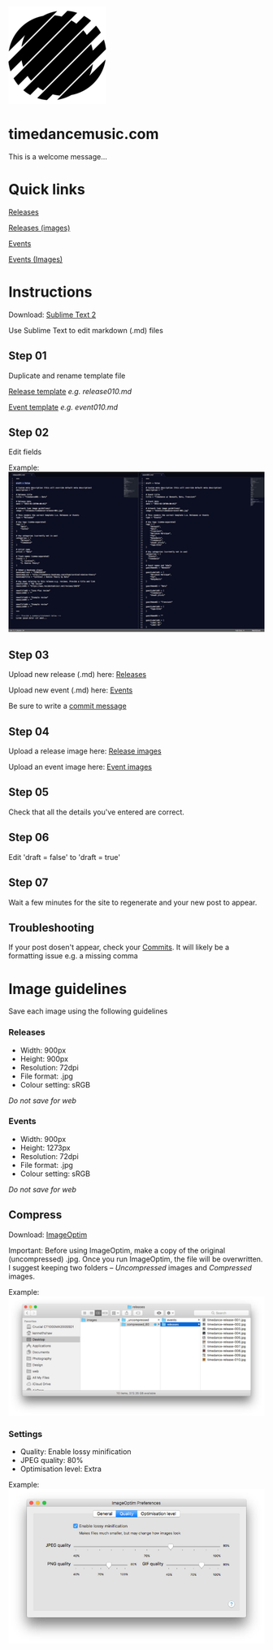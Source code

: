 ![alt text](https://github.com/thisissoon/timedance/blob/master/static/images/android-chrome-192x192.png "Timedance logo")

# timedancemusic.com

This is a welcome message...

# Quick links

[Releases](https://github.com/thisissoon/timedance/tree/master/content/releases "Add new release")

[Releases (images)](https://github.com/thisissoon/timedance/tree/master/static/images/releases "Add release image")

[Events](https://github.com/thisissoon/timedance/tree/master/content/events "Add new event")

[Events (Images)](https://github.com/thisissoon/timedance/tree/master/static/images/events "Add event image")

# Instructions

Download: [Sublime Text 2](http://www.sublimetext.com/2 "Sublime Text 2")

Use Sublime Text to edit markdown (.md) files

## Step 01
Duplicate and rename template file

[Release template](https://github.com/thisissoon/timedance/blob/master/content/events/release-template.md "Add new release")
*e.g. release010.md*

[Event template](https://github.com/thisissoon/timedance/blob/master/content/events/event-template.md "Add new event")
*e.g. event010.md*

## Step 02

Edit fields

Example: 
![Image folders](https://github.com/thisissoon/timedance/blob/master/static/images/instructions/markdown-example.jpg "Markdown examples")

## Step 03

Upload new release (.md) here: [Releases](https://github.com/thisissoon/timedance/tree/master/content/releases "Add new release")

Upload new event (.md) here: [Events](https://github.com/thisissoon/timedance/tree/master/content/events "Add new event")

Be sure to write a [commit message](https://github.com/erlang/otp/wiki/Writing-good-commit-messages "Writing good commit messages")

## Step 04

Upload a release image here: [Release images](https://github.com/thisissoon/timedance/tree/master/static/images/releases "Add release image")

Upload an event image here: [Event images](https://github.com/thisissoon/timedance/tree/master/static/images/events "Add event image")

## Step 05

Check that all the details you've entered are correct.

## Step 06

Edit 'draft = false' to 'draft = true'

## Step 07

Wait a few minutes for the site to regenerate and your new post to appear.

## Troubleshooting

If your post dosen't appear, check your [Commits](https://github.com/thisissoon/timedance/commits/master "Commit history"). It will likely be a formatting issue e.g. a missing comma

# Image guidelines

Save each image using the following guidelines

### Releases 
* Width: 900px 
* Height: 900px
* Resolution: 72dpi
* File format: .jpg
* Colour setting: sRGB

*Do not save for web*

### Events
* Width: 900px 
* Height: 1273px
* Resolution: 72dpi
* File format: .jpg
* Colour setting: sRGB

*Do not save for web*


## Compress

Download: [ImageOptim](https://imageoptim.com/mac "ImageOptim")

Important: Before using ImageOptim, make a copy of the original (uncompressed) .jpg. Once you run ImageOptim, the file will be overwritten. I suggest keeping two folders – *Uncompressed* images and *Compressed* images.

Example: 
![Image folders](https://github.com/thisissoon/timedance/blob/master/static/images/instructions/image-folders.jpg "Image folders")


### Settings

* Quality: Enable lossy minification
* JPEG quality: 80%
* Optimisation level: Extra

Example: 
![ImageOptim preferences](https://github.com/thisissoon/timedance/blob/master/static/images/instructions/image-optim-preferences.jpg "Image folders")